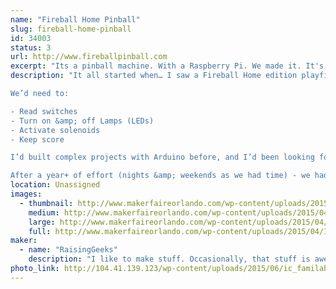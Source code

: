 ```yaml
---
name: "Fireball Home Pinball"
slug: fireball-home-pinball
id: 34003
status: 3
url: http://www.fireballpinball.com
excerpt: "Its a pinball machine. With a Raspberry Pi. We made it. It's awesome."
description: "It all started when… I saw a Fireball Home edition playfield on eBay locally – I purchased it ($135!) with the intent of lighting the lamps with an Arduino, framing it, and hanging it on the wall of my office. My boys saw it and asked “can you make it play?” – Now this was either an innocent question – or a challenge by my sons. Not one to let a challenge go unanswered, I started thinking about the problem – how hard could it be?

We’d need to:

- Read switches
- Turn on &amp; off Lamps (LEDs)
- Activate solenoids
- Keep score

I’d built complex projects with Arduino before, and I’d been looking for a Raspberry Pi GPIO project. I’d purchased some when they first launched, but STILL hadn’t done GPIO work. We’d just finished teaching our first Intro to Raspberry Pi classes at FamiLAB, so I was really excited to try it.

After a year+ of effort (nights &amp; weekends as we had time) - we had a playable pinball machine. Its still a little buggy, but we love it, and we hope you will too :)"
location: Unassigned
images:
  - thumbnail: http://www.makerfaireorlando.com/wp-content/uploads/2015/04/IMG_6486.jpg
    medium: http://www.makerfaireorlando.com/wp-content/uploads/2015/04/IMG_6486.jpg
    large: http://www.makerfaireorlando.com/wp-content/uploads/2015/04/IMG_6486.jpg
    full: http://www.makerfaireorlando.com/wp-content/uploads/2015/04/IMG_6486.jpg
maker:
  - name: "RaisingGeeks"
    description: "I like to make stuff. Occasionally, that stuff is awesome :')"
photo_link: http://104.41.139.123/wp-content/uploads/2015/06/ic_familab_shirt_450x550.png
---
```

